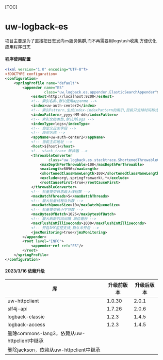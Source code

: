 [TOC]

# uw-logback-es

项目主要是为了直接把日志发向es服务集群,而不再需要用logstash收集,方便优化应用程序日志

#### 程序使用配置

```xml
<?xml version="1.0" encoding="UTF-8"?>
<!DOCTYPE configuration>
<configuration>
    <springProfile name="default">
        <appender name="ES"
                  class="uw.logback.es.appender.ElasticSearchAppender">
            <esHost>http://localhost:9200</esHost>
            <!-- 索引名称,默认使用appanme -->
            <index>uw-auth-center2</index>
            <!-- 索引Pattern,生成index-indexPattern的索引,目前只支持时间格式器,比如:yyyy-MM-dd -->
            <indexPattern>_yyyy-MM-dd</indexPattern>
            <!-- 索引文档类型,默认为logs -->
            <indexType>logs</indexType>
            <!-- 自定义日志字段 -->
            <!-- 应用名称 -->
            <appName>uw-auth-center2</appName>
            <!-- 当前主机地址 -->
            <host>${host}</host>
            <!-- stack_trace 转换器 -->
            <throwableConverter
                    class="uw.logback.es.stacktrace.ShortenedThrowableConverter">
                <maxDepthPerThrowable>100</maxDepthPerThrowable>
                <maxLength>8096</maxLength>
                <shortenedClassNameLength>100</shortenedClassNameLength>
                <exclude>org\.springframwork\.*</exclude>
                <rootCauseFirst>true</rootCauseFirst>
            </throwableConverter>
            <!-- 批量提交日志最大线程数 -->
            <maxBatchThreads>5</maxBatchThreads>
            <!-- 最大批量线程队列数 -->
            <maxBatchQueueSize>10</maxBatchQueueSize>
            <!-- 批量提交最小字节数 -->
            <maxBytesOfBatch>1025</maxBytesOfBatch>
            <!-- 最大刷新时间间隔 单位毫秒 -->
            <maxFlushInMilliseconds>1000</maxFlushInMilliseconds>
            <!-- 开启JMX监控支持,默认未开启 -->
            <jmxMonitoring>true</jmxMonitoring>
        </appender>
        <root level="INFO">
            <appender-ref ref="ES"/>
        </root>
    </springProfile>
</configuration>
```

#### 2023/3/16 依赖升级

| 库                                   | 升级前版本  | 升级后版本 |
|-------------------------------------|--------|-------|
| uw-httpclient                       | 1.0.30 | 2.0.1 |
| slf4j-api                           | 1.7.26 | 2.0.6 |
| logback-classic                     | 1.2.3  | 1.4.5 |
| logback-access                      | 1.2.3  | 1.4.5 |
| 删除commons-lang3，依赖从uw-httpclient中继承 |        |       |
| 删除jackson，依赖从uw-httpclient中继承       |        |       |

